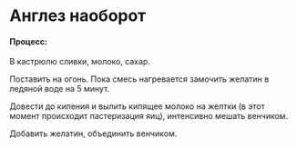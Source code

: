 # Англез наоборот

#### Процесс:

В кастрюлю сливки, молоко, сахар.

Поставить на огонь. Пока смесь нагревается замочить желатин в ледяной воде на 5 минут.

Довести до кипения и вылить кипящее молоко на желтки (в этот момент происходит пастеризация яиц), интенсивно мешать венчиком.

Добавить желатин, объединить венчиком.
